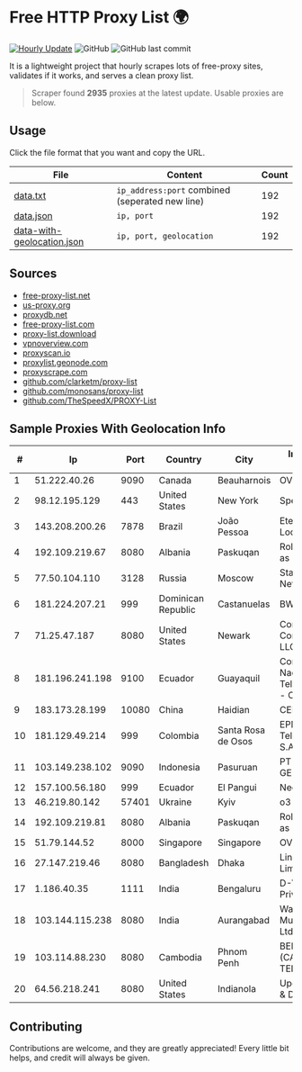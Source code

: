 
# Free HTTP Proxy List 🌍

[![Hourly Update](https://github.com/mertguvencli/http-proxy-list/actions/workflows/main.yml/badge.svg?branch=main)](https://github.com/mertguvencli/http-proxy-list/actions/workflows/main.yml)
![GitHub](https://img.shields.io/github/license/mertguvencli/http-proxy-list)
![GitHub last commit](https://img.shields.io/github/last-commit/mertguvencli/http-proxy-list)

It is a lightweight project that hourly scrapes lots of free-proxy sites, validates if it works, and serves a clean proxy list.


> Scraper found **2935** proxies at the latest update. Usable proxies are below.

## Usage

Click the file format that you want and copy the URL.


|File|Content|Count|
|----|-------|-----|
|[data.txt](https://raw.githubusercontent.com/mertguvencli/http-proxy-list/main/proxy-list/data.txt)|`ip_address:port` combined (seperated new line)|192|
|[data.json](https://raw.githubusercontent.com/mertguvencli/http-proxy-list/main/proxy-list/data.json)|`ip, port`|192|
|[data-with-geolocation.json](https://raw.githubusercontent.com/mertguvencli/http-proxy-list/main/proxy-list/data-with-geolocation.json)|`ip, port, geolocation`|192|

## Sources

* [free-proxy-list.net](https://free-proxy-list.net)
* [us-proxy.org](https://www.us-proxy.org)
* [proxydb.net](http://proxydb.net)
* [free-proxy-list.com](https://free-proxy-list.com/?page=&port=&type%5B%5D=http&type%5B%5D=https&up_time=0&search=Search)
* [proxy-list.download](https://www.proxy-list.download/HTTP)
* [vpnoverview.com](https://vpnoverview.com/privacy/anonymous-browsing/free-proxy-servers)
* [proxyscan.io](https://www.proxyscan.io)
* [proxylist.geonode.com](https://proxylist.geonode.com/api/proxy-list?limit=300&page=1&sort_by=lastChecked&sort_type=desc&protocols=http,https)
* [proxyscrape.com](https://api.proxyscrape.com/v2/?request=displayproxies&protocol=http&timeout=10000&country=all&ssl=all&anonymity=all)
* [github.com/clarketm/proxy-list](https://raw.githubusercontent.com/clarketm/proxy-list/master/proxy-list-raw.txt)
* [github.com/monosans/proxy-list](https://raw.githubusercontent.com/monosans/proxy-list/main/proxies/http.txt)
* [github.com/TheSpeedX/PROXY-List](https://raw.githubusercontent.com/TheSpeedX/PROXY-List/master/http.txt)


## Sample Proxies With Geolocation Info

|#|Ip|Port|Country|City|Internet Service Provider|
|-|--|----|-------|----|-------------------------|
|1|51.222.40.26|9090|Canada|Beauharnois|OVH SAS|
|2|98.12.195.129|443|United States|New York|Spectrum|
|3|143.208.200.26|7878|Brazil|João Pessoa|Eternal VÔdeo Locadora Ltda|
|4|192.109.219.67|8080|Albania|Paskuqan|Roland Delia trading as NEWAVE|
|5|77.50.104.110|3128|Russia|Moscow|StarLink Telecom Network|
|6|181.224.207.21|999|Dominican Republic|Castanuelas|BW TELECOM|
|7|71.25.47.187|8080|United States|Newark|Comcast Cable Communications, LLC|
|8|181.196.241.198|9100|Ecuador|Guayaquil|Corporacion Nacional De Telecomunicaciones - CNT EP|
|9|183.173.28.199|10080|China|Haidian|CERNET|
|10|181.129.49.214|999|Colombia|Santa Rosa de Osos|EPM Telecomunicaciones S.A. E.S.P.|
|11|103.149.238.102|9090|Indonesia|Pasuruan|PT BITNIAGA CIPTA GEMILANG|
|12|157.100.56.180|999|Ecuador|El Pangui|Nedetel S.A.|
|13|46.219.80.142|57401|Ukraine|Kyiv|o3 core|
|14|192.109.219.81|8080|Albania|Paskuqan|Roland Delia trading as NEWAVE|
|15|51.79.144.52|8000|Singapore|Singapore|OVH SAS|
|16|27.147.219.46|8080|Bangladesh|Dhaka|Link3 Technologies Limited|
|17|1.186.40.35|1111|India|Bengaluru|D-VoiS Broadband Private Limited|
|18|103.144.115.238|8080|India|Aurangabad|Wandoor Multiventures Pvt Ltd|
|19|103.114.88.230|8080|Cambodia|Phnom Penh|BEE UNION (CAMBODIA) TELECOM CO.|
|20|64.56.218.241|8080|United States|Indianola|Upchurch Telecom & Data, Inc.|



## Contributing

Contributions are welcome, and they are greatly appreciated! Every
little bit helps, and credit will always be given.

